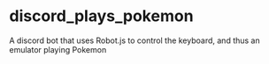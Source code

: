 # discord_plays_pokemon
A discord bot that uses Robot.js to control the keyboard, and thus an emulator playing Pokemon
